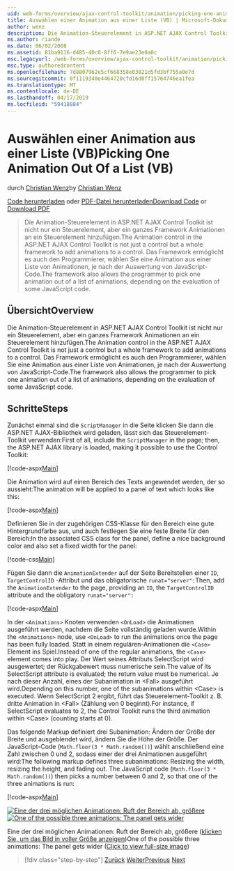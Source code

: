 ```yaml
---
uid: web-forms/overview/ajax-control-toolkit/animation/picking-one-animation-out-of-a-list-vb
title: Auswählen einer Animation aus einer Liste (VB) | Microsoft-Dokumentation
author: wenz
description: Die Animation-Steuerelement in ASP.NET AJAX Control Toolkit ist nicht nur ein Steuerelement, aber ein ganzes Framework Animationen an ein Steuerelement hinzufügen. Das Framework auch zulassen...
ms.author: riande
ms.date: 06/02/2008
ms.assetid: 81ba9116-d485-40c0-8ff6-7e9ae23e0a0c
msc.legacyurl: /web-forms/overview/ajax-control-toolkit/animation/picking-one-animation-out-of-a-list-vb
msc.type: authoredcontent
ms.openlocfilehash: 7d8807962e5cf668358e03821d5fd3bf755a0e7d
ms.sourcegitcommit: 0f1119340e4464720cfd16d0ff15764746ea1fea
ms.translationtype: MT
ms.contentlocale: de-DE
ms.lasthandoff: 04/17/2019
ms.locfileid: "59418884"
---
```

# <a name="picking-one-animation-out-of-a-list-vb"></a><span data-ttu-id="c74e0-104">Auswählen einer Animation aus einer Liste (VB)</span><span class="sxs-lookup"><span data-stu-id="c74e0-104">Picking One Animation Out Of a List (VB)</span></span>

<span data-ttu-id="c74e0-105">durch [Christian Wenz](https://github.com/wenz)</span><span class="sxs-lookup"><span data-stu-id="c74e0-105">by [Christian Wenz](https://github.com/wenz)</span></span>

<span data-ttu-id="c74e0-106">[Code herunterladen](http://download.microsoft.com/download/f/9/a/f9a26acd-8df4-4484-8a18-199e4598f411/Animation5.vb.zip) oder [PDF-Datei herunterladen](http://download.microsoft.com/download/6/7/1/6718d452-ff89-4d3f-a90e-c74ec2d636a3/animation5VB.pdf)</span><span class="sxs-lookup"><span data-stu-id="c74e0-106">[Download Code](http://download.microsoft.com/download/f/9/a/f9a26acd-8df4-4484-8a18-199e4598f411/Animation5.vb.zip) or [Download PDF](http://download.microsoft.com/download/6/7/1/6718d452-ff89-4d3f-a90e-c74ec2d636a3/animation5VB.pdf)</span></span>

> <span data-ttu-id="c74e0-107">Die Animation-Steuerelement in ASP.NET AJAX Control Toolkit ist nicht nur ein Steuerelement, aber ein ganzes Framework Animationen an ein Steuerelement hinzufügen.</span><span class="sxs-lookup"><span data-stu-id="c74e0-107">The Animation control in the ASP.NET AJAX Control Toolkit is not just a control but a whole framework to add animations to a control.</span></span> <span data-ttu-id="c74e0-108">Das Framework ermöglicht es auch den Programmierer, wählen Sie eine Animation aus einer Liste von Animationen, je nach der Auswertung von JavaScript-Code.</span><span class="sxs-lookup"><span data-stu-id="c74e0-108">The framework also allows the programmer to pick one animation out of a list of animations, depending on the evaluation of some JavaScript code.</span></span>


## <a name="overview"></a><span data-ttu-id="c74e0-109">Übersicht</span><span class="sxs-lookup"><span data-stu-id="c74e0-109">Overview</span></span>

<span data-ttu-id="c74e0-110">Die Animation-Steuerelement in ASP.NET AJAX Control Toolkit ist nicht nur ein Steuerelement, aber ein ganzes Framework Animationen an ein Steuerelement hinzufügen.</span><span class="sxs-lookup"><span data-stu-id="c74e0-110">The Animation control in the ASP.NET AJAX Control Toolkit is not just a control but a whole framework to add animations to a control.</span></span> <span data-ttu-id="c74e0-111">Das Framework ermöglicht es auch den Programmierer, wählen Sie eine Animation aus einer Liste von Animationen, je nach der Auswertung von JavaScript-Code.</span><span class="sxs-lookup"><span data-stu-id="c74e0-111">The framework also allows the programmer to pick one animation out of a list of animations, depending on the evaluation of some JavaScript code.</span></span>

## <a name="steps"></a><span data-ttu-id="c74e0-112">Schritte</span><span class="sxs-lookup"><span data-stu-id="c74e0-112">Steps</span></span>

<span data-ttu-id="c74e0-113">Zunächst einmal sind die `ScriptManager` in die Seite klicken Sie dann die ASP.NET AJAX-Bibliothek wird geladen, lässt sich das Steuerelement-Toolkit verwenden:</span><span class="sxs-lookup"><span data-stu-id="c74e0-113">First of all, include the `ScriptManager` in the page; then, the ASP.NET AJAX library is loaded, making it possible to use the Control Toolkit:</span></span>

[!code-aspx[Main](picking-one-animation-out-of-a-list-vb/samples/sample1.aspx)]

<span data-ttu-id="c74e0-114">Die Animation wird auf einen Bereich des Texts angewendet werden, der so aussieht:</span><span class="sxs-lookup"><span data-stu-id="c74e0-114">The animation will be applied to a panel of text which looks like this:</span></span>

[!code-aspx[Main](picking-one-animation-out-of-a-list-vb/samples/sample2.aspx)]

<span data-ttu-id="c74e0-115">Definieren Sie in der zugehörigen CSS-Klasse für den Bereich eine gute Hintergrundfarbe aus, und auch festlegen Sie eine feste Breite für den Bereich:</span><span class="sxs-lookup"><span data-stu-id="c74e0-115">In the associated CSS class for the panel, define a nice background color and also set a fixed width for the panel:</span></span>

[!code-css[Main](picking-one-animation-out-of-a-list-vb/samples/sample3.css)]

<span data-ttu-id="c74e0-116">Fügen Sie dann die `AnimationExtender` auf der Seite Bereitstellen einer `ID`, `TargetControlID` -Attribut und das obligatorische `runat="server":`</span><span class="sxs-lookup"><span data-stu-id="c74e0-116">Then, add the `AnimationExtender` to the page, providing an `ID`, the `TargetControlID` attribute and the obligatory `runat="server":`</span></span>

[!code-aspx[Main](picking-one-animation-out-of-a-list-vb/samples/sample4.aspx)]

<span data-ttu-id="c74e0-117">In der `<Animations>` Knoten verwenden `<OnLoad>` die Animationen ausgeführt werden, nachdem die Seite vollständig geladen wurde.</span><span class="sxs-lookup"><span data-stu-id="c74e0-117">Within the `<Animations>` node, use `<OnLoad>` to run the animations once the page has been fully loaded.</span></span> <span data-ttu-id="c74e0-118">Statt in einem regulären-Animationen die `<Case>` Element ins Spiel.</span><span class="sxs-lookup"><span data-stu-id="c74e0-118">Instead of one of the regular animations, the `<Case>` element comes into play.</span></span> <span data-ttu-id="c74e0-119">Der Wert seines Attributs SelectScript wird ausgewertet; der Rückgabewert muss numerische sein.</span><span class="sxs-lookup"><span data-stu-id="c74e0-119">The value of its SelectScript attribute is evaluated; the return value must be numerical.</span></span> <span data-ttu-id="c74e0-120">Je nach dieser Anzahl, eines der Subanimation in &lt;Fall&gt; ausgeführt wird.</span><span class="sxs-lookup"><span data-stu-id="c74e0-120">Depending on this number, one of the subanimations within &lt;Case&gt; is executed.</span></span> <span data-ttu-id="c74e0-121">Wenn SelectScript 2 ergibt, führt das Steuerelement-Toolkit z. B. dritte Animation in &lt;Fall&gt; (Zählung von 0 beginnt).</span><span class="sxs-lookup"><span data-stu-id="c74e0-121">For instance, if SelectScript evaluates to 2, the Control Toolkit runs the third animation within &lt;Case&gt; (counting starts at 0).</span></span>

<span data-ttu-id="c74e0-122">Das folgende Markup definiert drei Subanimation: Ändern der Größe der Breite und ausgeblendet wird, ändern Sie die Höhe der Größe. Der JavaScript-Code (`Math.floor(3 * Math.random())`) wählt anschließend eine Zahl zwischen 0 und 2, sodass einer der drei Animationen ausgeführt wird:</span><span class="sxs-lookup"><span data-stu-id="c74e0-122">The following markup defines three subanimations: Resizing the width, resizing the height, and fading out. The JavaScript code (`Math.floor(3 * Math.random())`) then picks a number between 0 and 2, so that one of the three animations is run:</span></span>

[!code-aspx[Main](picking-one-animation-out-of-a-list-vb/samples/sample5.aspx)]


<span data-ttu-id="c74e0-123">[![Eine der drei möglichen Animationen: Ruft der Bereich ab, größere](picking-one-animation-out-of-a-list-vb/_static/image2.png)](picking-one-animation-out-of-a-list-vb/_static/image1.png)</span><span class="sxs-lookup"><span data-stu-id="c74e0-123">[![One of the possible three animations: The panel gets wider](picking-one-animation-out-of-a-list-vb/_static/image2.png)](picking-one-animation-out-of-a-list-vb/_static/image1.png)</span></span>

<span data-ttu-id="c74e0-124">Eine der drei möglichen Animationen: Ruft der Bereich ab, größere ([klicken Sie, um das Bild in voller Größe anzeigen](picking-one-animation-out-of-a-list-vb/_static/image3.png))</span><span class="sxs-lookup"><span data-stu-id="c74e0-124">One of the possible three animations: The panel gets wider ([Click to view full-size image](picking-one-animation-out-of-a-list-vb/_static/image3.png))</span></span>

> [!div class="step-by-step"]
> <span data-ttu-id="c74e0-125">[Zurück](animation-depending-on-a-condition-vb.md)
> [Weiter](animating-in-response-to-user-interaction-vb.md)</span><span class="sxs-lookup"><span data-stu-id="c74e0-125">[Previous](animation-depending-on-a-condition-vb.md)
[Next](animating-in-response-to-user-interaction-vb.md)</span></span>
